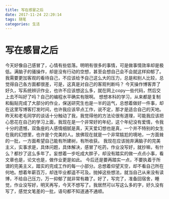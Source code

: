```yaml
---
title: 写在感冒之后
date: 2017-11-24 22:20:14
tags: 随笔
categories: 生活
---
```

# 写在感冒之后
  今天好像自己感冒了，心情有些低落。明明有很多的事情，可是做事情效率却是极低。满脑子的骚操作，却是没有行动的空想，甚至会想自己会不会就这样抑郁了。我需要更加客观的看待自己，不应该给予自己这么大的压力，总是和别人比较，总觉得自己各方面都很差，可是，这真是对自己的客观判断吗？
  今天操作博客弄了好久，写系统辨识作业，也许不应该想这么多，就在网上copy一些代码，然后交上去不叫好了吗？自己的编程水平确实有限啊。
想想本科的学习，从来都是复制和黏贴完成了大部分的作业，保送研究生也是一半的运气，总想着做好一件事，却在这里写博客打发时间，也许我应该早点工作，说不定，那才是适合自己的天地。
  昨天和老毛同学的谈话十分触动了我，我觉得他的方法论很有道理，可能我应该把心思花在自己的学习上面，我现在是一个非常好的年纪，这个年纪没有爱情，令我十分的遗憾，双鱼座的人感情细腻是真，天天爱幻想也是真，一个并不特别的女生在我的幻想里，也许是个完美的人。放佛现在就是一个非常尴尬的境地，一方面耸的一批，一方面希望自己能有所建树，有所收获。
  我现在应该抛弃满脑子的完美主义，实事求是，具体问题，具体解决，感冒了吃药，作业没写好，就抄嘛，有什么？都抄了这么多年了。妄想着一步吃成大胖子，却没有踏实的做一点点小事，看文章也是，论文也是，做作业更是如此。
  今后还是要再踏实一点，不要执着于所谓的完美主义，踏实的完成工作的每一小部分。总想着仰望天空，却不看自己所在何地。想着年薪百万，却连毕业都遥不可及。抛掉这些想法，就当自己从来没有读博，不给自己压力，万一抑郁了就非常有趣了。好了，写完了，准备回宿舍，睡觉，作业没写好，明天再写，今天不想写了。我居然可以写这么多的字，好久没有写了，感觉文笔差的一批，语句都不知道通不通顺。
